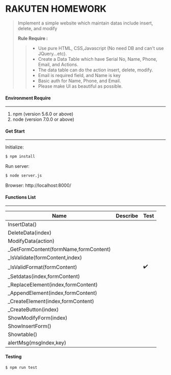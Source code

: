 # RAKUTEN HOMEWORK
> Implement a simple website which maintain datas include insert, delete, and modify
>
> **Rule Require :**    
>> - Use pure HTML, CSS,Javascript (No need DB and can't use JQuery...etc).
>> - Create a Data Table which have Serial No, Name, Phone, Email, and Actions.
>> - The data table can do the action insert, delete, modify.
>> - Email is required field, and Name is key
>> - Basic auth for Name, Phone, and Email.
>> - Please make UI as beautiful as possible.

#### Environment Require
----
1. npm (version 5.6.0 or above)
2. node (version 7.0.0 or above)

#### Get Start
----
Initialize: 
```sh
$ npm install
```
Run server: 
```sh
$ node server.js
```
Browser: http://localhost:8000/

#### Functions List
---
| Name | Describe |Test|
| ------ | ------ | ------ |
| InsertData() |||
| DeleteData(index) |||
| ModifyData(action) |||
| _GetFormContent(formName,formContent) |||
| _IsValidate(formContent,index) |||
| _IsValidFormat(formContent) ||:heavy_check_mark:|
| _Setdatas(index,formContent) |||
| _ReplaceElement(index,formContent) |||
| _AppendElement(index,formContent) |||
| _CreateElement(index,formContent) |||
| _CreateButton(index) |||
| ShowModifyForm(index) |||
| ShowInsertForm() |||
| Showtable() |||
| alertMsg(msgIndex,key) |||

#### Testing
```sh
$ npm run test
```

